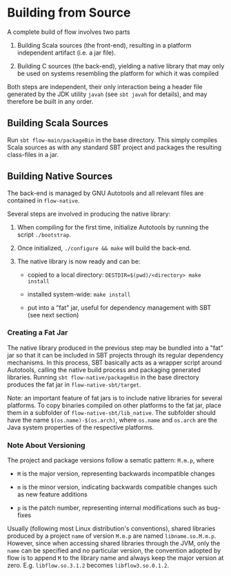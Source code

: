 # Building from Source
A complete build of flow involves two parts

1. Building Scala sources (the front-end), resulting in a platform independent artifact (i.e. a jar file).

2. Building C sources (the back-end), yielding a native library that may only be used on systems resembling the platform for which it was compiled

Both steps are independent, their only interaction being a header file generated by the JDK utility `javah` (see `sbt javah` for details), and may therefore be built in any order.

## Building Scala Sources
Run `sbt flow-main/packageBin` in the base directory. This simply compiles Scala sources as with any standard SBT project and packages the resulting class-files in a jar.

## Building Native Sources
The back-end is managed by GNU Autotools and all relevant files are contained in `flow-native`.

Several steps are involved in producing the native library:

1. When compiling for the first time, initialize Autotools by running the script `./bootstrap`.

2. Once initialized, `./configure && make` will build the back-end.

3. The native library is now ready and can be:

	- copied to a local directory: `DESTDIR=$(pwd)/<directory> make install`

    - installed system-wide: `make install`

    - put into a "fat" jar, useful for dependency management with SBT (see next section)

### Creating a Fat Jar
The native library produced in the previous step may be bundled into a "fat" jar so that it can be included in SBT projects through its regular dependency mechanisms. In this process, SBT basically acts as a wrapper script around Autotools, calling the native build process and packaging generated libraries. Running `sbt flow-native/packageBin` in the base directory produces the fat jar in `flow-native-sbt/target`.

Note: an important feature of fat jars is to include native libraries for several platforms. To copy binaries compiled on other platforms to the fat jar, place them in a subfolder of `flow-native-sbt/lib_native`. The subfolder should have the name `$(os.name)-$(os.arch)`, where `os.name` and `os.arch` are the Java system properties of the respective platforms.

### Note About Versioning
The project and package versions follow a sematic pattern: `M.m.p`, where

- `M` is the major version, representing backwards incompatible changes

- `m` is the minor version, indicating backwards compatible changes such as new feature additions

- `p` is the patch number, representing internal modifications such as bug-fixes
 
Usually (following most Linux distribution's conventions), shared libraries produced by a project `name` of version `M.m.p` are named `libname.so.M.m.p`. However, since when accessing shared libraries through the JVM, only the `name` can be specified and no particular version, the convention adopted by flow is to append `M` to the library name and always keep the major version at zero. E.g. `libflow.so.3.1.2` becomes `libflow3.so.0.1.2`.
